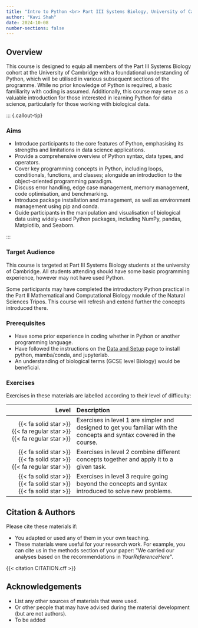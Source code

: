 ```yaml
---
title: "Intro to Python <br> Part III Systems Biology, University of Cambridge"
author: "Kavi Shah"
date: 2024-10-08
number-sections: false
---
```


## Overview 

This course is designed to equip all members of the Part III Systems Biology cohort at the University of Cambridge with a foundational understanding of Python, which will be utilised in various subsequent sections of the programme. While no prior knowledge of Python is required, a basic familiarity with coding is assumed. Additionally, this course may serve as a valuable introduction for those interested in learning Python for data science, particularly for those working with biological data. 

::: {.callout-tip}
### Aims

- Introduce participants to the core features of Python, emphasising its strengths and limitations in data science applications.
- Provide a comprehensive overview of Python syntax, data types, and operators.
- Cover key programming concepts in Python, including loops, conditionals, functions, and classes; alongside an introduction to the object-oriented programming paradigm.
- Discuss error handling, edge case management, memory management, code optimisation, and benchmarking.
- Introduce package installation and management, as well as environment management using pip and conda.
- Guide participants in the manipulation and visualisation of biological data using widely-used Python packages, including NumPy, pandas, Matplotlib, and Seaborn.

:::


### Target Audience

This course is targeted at Part III Systems Biology students at the university of Cambridge. All students attending should have some basic programming experience, however may not have used Python.

Some participants may have completed the introductory Python practical in the Part II Mathematical and Computational Biology module of the Natural Sciences Tripos. This course will refresh and extend further the concepts introduced there. 


### Prerequisites

- Have some prior experience in coding whether in Python or another programming language.
- Have followed the instructions on the [Data and Setup](https://kavihshah.github.io/Intro-to-Python/setup.html) page to install python, mamba/conda, and jupyterlab.
- An understanding of biological terms (GCSE level Biology) would be beneficial.



<!-- Training Developer note: comment the following section out if you did not assign levels to your exercises -->
### Exercises

Exercises in these materials are labelled according to their level of difficulty:

| Level | Description |
| ----: | :---------- |
| {{< fa solid star >}} {{< fa regular star >}} {{< fa regular star >}} | Exercises in level 1 are simpler and designed to get you familiar with the concepts and syntax covered in the course. |
| {{< fa solid star >}} {{< fa solid star >}} {{< fa regular star >}} | Exercises in level 2 combine different concepts together and apply it to a given task. |
| {{< fa solid star >}} {{< fa solid star >}} {{< fa solid star >}} | Exercises in level 3 require going beyond the concepts and syntax introduced to solve new problems. |


## Citation & Authors

Please cite these materials if:

- You adapted or used any of them in your own teaching.
- These materials were useful for your research work. For example, you can cite us in the methods section of your paper: "We carried our analyses based on the recommendations in _YourReferenceHere_".

<!-- 
This is generated automatically from the CITATION.cff file. 
If you think you should be added as an author, please get in touch with us.
-->

{{< citation CITATION.cff >}}


## Acknowledgements

<!-- if there are no acknowledgements we can delete this section -->

- List any other sources of materials that were used.
- Or other people that may have advised during the material development (but are not authors).
- To be added
